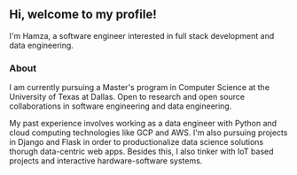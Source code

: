## Hi, welcome to my profile!

I'm Hamza, a software engineer interested in full stack development and data engineering. 

### About
I am currently pursuing a Master's program in Computer Science at the University of Texas at Dallas. Open to research and open source collaborations in software engineering and data engineering.

My past experience involves working as a data engineer with Python and cloud computing technologies like GCP and AWS. I'm also pursuing projects in Django and Flask in order to productionalize data science solutions thorugh data-centric web apps. Besides this, I also tinker with IoT based projects and interactive hardware-software systems.

